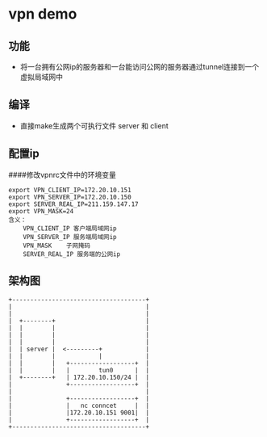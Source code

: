 # vpn demo
## 功能
* 将一台拥有公网ip的服务器和一台能访问公网的服务器通过tunnel连接到一个虚拟局域网中
## 编译    
* 直接make生成两个可执行文件 server 和 client

## 配置ip
####修改vpnrc文件中的环境变量


	export VPN_CLIENT_IP=172.20.10.151
	export VPN_SERVER_IP=172.20.10.150
	export SERVER_REAL_IP=211.159.147.17
	export VPN_MASK=24
	含义：
		VPN_CLIENT_IP 客户端局域网ip
		VPN_SERVER_IP 服务端局域网ip
		VPN_MASK	子网掩码
		SERVER_REAL_IP 服务端的公网ip


## 架构图

	+-------------------------------------+
	|                                     |
	|                                     |
	|  +--------+                         |
	|  |        |	                      |
	|  |        |                         |
	|  |        |                         |
	|  | server |  <---------+            |
	|  |        |            |            |
	|  |        |   +------------------+  |
	|  |        |   |        tun0      |  |
	|  +--------+   | 172.20.10.150/24 |  |
	|               +------------------+  |
	|                                     |
	|               +------------------+  |
	|               |   nc conncet     |  |
	|               |172.20.10.151 9001|  |
	|               +------------------+  |
	+-------------------------------------+
    